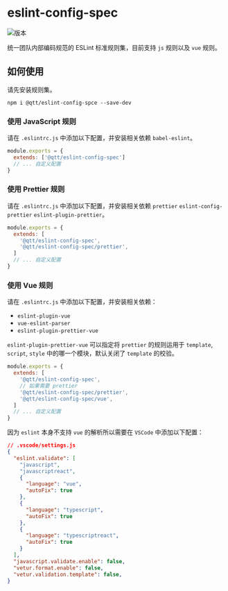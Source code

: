 # eslint-config-spec

![版本](https://img.shields.io/badge/%40qtt%2Feslint--config--spec-v1.0.3-blue)

统一团队内部编码规范的 ESLint 标准规则集，目前支持 `js` 规则以及 `vue` 规则。

## 如何使用

请先安装规则集。

```
npm i @qtt/eslint-config-spce --save-dev
```

### 使用 JavaScript 规则

请在 `.eslintrc.js` 中添加以下配置，并安装相关依赖 `babel-eslint`。

```js
module.exports = {
  extends: ['@qtt/eslint-config-spec']
  // ... 自定义配置
}
```

### 使用 Prettier 规则

请在 `.eslintrc.js` 中添加以下配置，并安装相关依赖 `prettier` `eslint-config-prettier` `eslint-plugin-prettier`。

```js
module.exports = {
  extends: [
    '@qtt/eslint-config-spec',
    '@qtt/eslint-config-spec/prettier',
  ]
  // ... 自定义配置
}
```

### 使用 Vue 规则

请在 `.eslintrc.js` 中添加以下配置，并安装相关依赖：

* `eslint-plugin-vue`
* `vue-eslint-parser`
* `eslint-plugin-prettier-vue`

`eslint-plugin-prettier-vue` 可以指定将 `prettier` 的规则运用于 `template`, `script`, `style` 中的哪一个模块，默认关闭了 `template` 的校验。

```js
module.exports = {
  extends: [
    '@qtt/eslint-config-spec',
    // 如果需要 prettier
    '@qtt/eslint-config-spec/prettier',
    '@qtt/eslint-config-spec/vue',
  ]
  // ... 自定义配置
}
```

因为 `eslint` 本身不支持 `vue` 的解析所以需要在 `VSCode` 中添加以下配置：

```json
// .vscode/settings.js
{
  "eslint.validate": [
    "javascript",
    "javascriptreact",
    {
      "language": "vue",
      "autoFix": true
    },
    {
      "language": "typescript",
      "autoFix": true
    },
    {
      "language": "typescriptreact",
      "autoFix": true
    }
  ],
  "javascript.validate.enable": false,
  "vetur.format.enable": false,
  "vetur.validation.template": false,
}
```